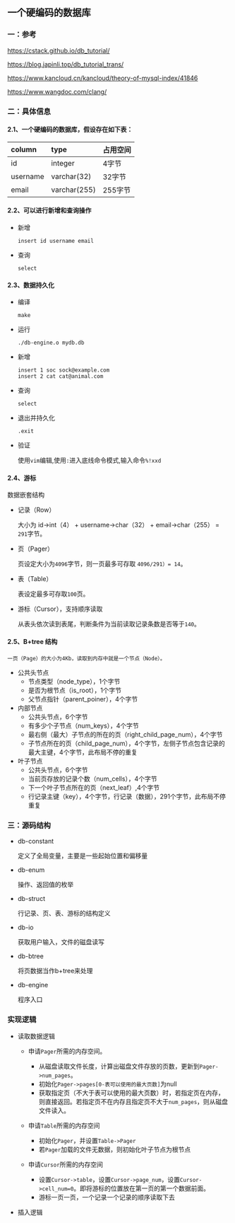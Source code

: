 ##                                                一个硬编码的数据库



### 一：参考

https://cstack.github.io/db_tutorial/

https://blog.japinli.top/db_tutorial_trans/

https://www.kancloud.cn/kancloud/theory-of-mysql-index/41846

https://www.wangdoc.com/clang/



### 二：具体信息

#### 2.1、一个硬编码的数据库，假设存在如下表：

| column   | type         | 占用空间 |
| :------- | :----------- | -------- |
| id       | integer      | 4字节    |
| username | varchar(32)  | 32字节   |
| email    | varchar(255) | 255字节  |



#### 2.2、可以进行新增和查询操作

+ 新增 

  `insert id username email`

+ 查询

  `select`



#### 2.3、数据持久化

+ 编译

  `make`

+ 运行

  `./db-engine.o mydb.db`

+ 新增

  ```
  insert 1 soc sock@example.com
  insert 2 cat cat@animal.com
  ```

+ 查询

  `select`

+ 退出并持久化

  `.exit`

+ 验证

  使用`vim`编辑,使用`:`进入底线命令模式,输入命令`%!xxd`

  

#### 2.4、游标

数据嵌套结构

+ 记录（Row）

  大小为 id->int（4） + username->char（32） + email->char（255）  =  `291`字节。

+ 页（Pager）

  页设定大小为`4096`字节，则一页最多可存取 `4096/291）= 14`。

+ 表（Table）

  表设定最多可存取`100`页。

+ 游标（Cursor），支持顺序读取

  从表头依次读到表尾，判断条件为当前读取记录条数是否等于`140`。



#### 2.5、B+tree 结构

`一页（Page）的大小为4Kb，读取到内存中就是一个节点（Node）。`

+ 公共头节点
  + 节点类型（node_type），1个字节
  + 是否为根节点（is_root），1个字节
  + 父节点指针（parent_poiner），4个字节
+ 内部节点
  + 公共头节点，6个字节
  + 有多少个子节点（num_keys），4个字节
  + 最右侧（最大）子节点的所在的页（right_child_page_num），4个字节
  + 子节点所在的页（child_page_num），4个字节，左侧子节点包含记录的最大主键，4个字节，此布局不停的重复
+ 叶子节点
  + 公共头节点，6个字节
  + 当前页存放的记录个数（num_cells），4个字节
  + 下一个叶子节点所在的页（next_leaf）,4个字节
  + 行记录主键（key），4个字节，行记录（数据），291个字节，此布局不停重复





### 三：源码结构

+ db-constant 

  定义了全局变量，主要是一些起始位置和偏移量

+ db-enum 

  操作、返回值的枚举

+ db-struct

  行记录、页、表、游标的结构定义

+ db-io

  获取用户输入，文件的磁盘读写

+ db-btree

  将页数据当作b+tree来处理

+ db-engine

  程序入口

### 实现逻辑

+ 读取数据逻辑

  + 申请`Pager`所需的内存空间。
    + 从磁盘读取文件长度，计算出磁盘文件存放的页数，更新到`Pager->num_pages`。
    + 初始化`Pager->pages[0-表可以使用的最大页数]`为null
    + 获取指定页（不大于表可以使用的最大页数）时，若指定页在内存，则直接返回。若指定页不在内存且指定页不大于`num_pages`，则从磁盘文件读入。
  + 申请`Table`所需的内存空间
    + 初始化`Pager`，并设置`Table->Pager`
    + 若`Pager`加载的文件无数据，则初始化叶子节点为根节点

  + 申请`Cursor`所需的内存空间
    + 设置`Cursor->table`，设置`Cursor->page_num`，设置`Cursor->cell_num=0`。即将游标的位置放在第一页的第一个数据前面。
    + 游标一页一页，一个记录一个记录的顺序读取下去

+ 插入逻辑

